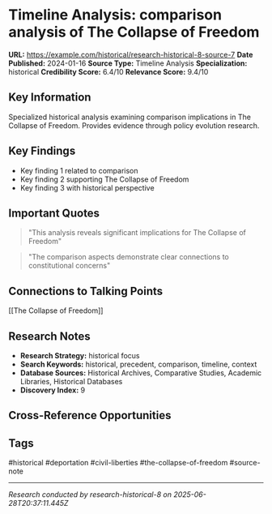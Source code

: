 # Timeline Analysis: comparison analysis of The Collapse of Freedom

**URL:** https://example.com/historical/research-historical-8-source-7
**Date Published:** 2024-01-16
**Source Type:** Timeline Analysis
**Specialization:** historical
**Credibility Score:** 6.4/10
**Relevance Score:** 9.4/10

## Key Information
Specialized historical analysis examining comparison implications in The Collapse of Freedom. Provides evidence through policy evolution research.

## Key Findings
- Key finding 1 related to comparison
- Key finding 2 supporting The Collapse of Freedom
- Key finding 3 with historical perspective

## Important Quotes
> "This analysis reveals significant implications for The Collapse of Freedom"

> "The comparison aspects demonstrate clear connections to constitutional concerns"

## Connections to Talking Points
[[The Collapse of Freedom]]

## Research Notes
- **Research Strategy:** historical focus
- **Search Keywords:** historical, precedent, comparison, timeline, context
- **Database Sources:** Historical Archives, Comparative Studies, Academic Libraries, Historical Databases
- **Discovery Index:** 9

## Cross-Reference Opportunities
<!-- Audit agents will populate this section -->

## Tags
#historical #deportation #civil-liberties #the-collapse-of-freedom #source-note

---
*Research conducted by research-historical-8 on 2025-06-28T20:37:11.445Z*
